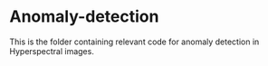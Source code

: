 # Anomaly-detection

This is the folder containing relevant code for anomaly detection in Hyperspectral images.

